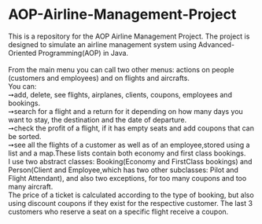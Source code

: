 # AOP-Airline-Management-Project
This is a repository for the AOP Airline Management Project. The project is designed to simulate an airline management system using Advanced-Oriented Programming(AOP) in Java.\
\
From the main menu you can call two other menus: actions on people (customers and employees) and on flights and aircrafts.\
You can:\
➙add, delete, see flights, airplanes, clients, coupons, employees and bookings.\
➙search for a flight and a return for it depending on how many days you want to stay, the destination and the date of departure.\
➙check the profit of a flight, if it has empty seats and add coupons that can be sorted.\
➙see all the flights of a customer as well as of an employee,stored using a list and a map.These lists contain both economy and first class bookings.\
I use two abstract classes: Booking(Economy and FirstClass bookings) and Person(Client and Employee,which has two other subclasses: Pilot and Flight Attendant), and also two exceptions, for too many coupons and too many aircraft. \
The price of a ticket is calculated according to the type of booking, but also using discount coupons if they exist for the respective customer. The last 3 customers who reserve a seat on a specific flight receive a coupon.
